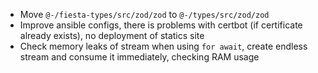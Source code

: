 - Move `@-/fiesta-types/src/zod/zod` to `@-/types/src/zod/zod`
- Improve ansible configs, there is problems with certbot (if certificate already exists),
  no deployment of statics site
- Check memory leaks of stream when using `for await`,
  create endless stream and consume it immediately, checking RAM usage
